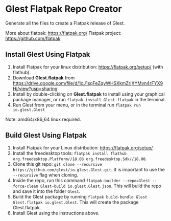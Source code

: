 Glest Flatpak Repo Creator
=================================

Generate all the files to create a Flatpak release of Glest.

More about flatpak: https://flatpak.org/
Flatpak project: https://github.com/flatpak

## Install Glest Using Flatpak

1. Install Flatpak for your linux distribution: https://flatpak.org/setup/ (with flathub).
2. Download **Glest.flatpak** from https://drive.google.com/file/d/1cJ1sqFeZqyWHSXkmZrjXYMvn4rFYX9Hj/view?usp=sharing
3. Install by double-clicking on **Glest.flatpak** to install using your graphical package manager, or run `flatpak install Glest.flatpak` in the terminal.
4. Run Glest from your menu, or in the terminal run `flatpak run io.glest.Glest`

Note: amd64/x86_64 linux required.

## Build Glest Using Flatpak

1. Install Flatpak for your Linux distribution: https://flatpak.org/setup/
2. Install the freedesktop tools: `flatpak install flathub org.freedesktop.Platform//18.08 org.freedesktop.Sdk//18.08`.
3. Clone this git repo: `git clone --recursive https://github.com/glest/io.glest.Glest.git`. It is important to use the `--recursive` flag when cloning.
4. Inside the repo, run this command `flatpak-builder --repo=Glest --force-clean Glest-build io.glest.Glest.json`. This will build the repo and save it into the folder `Glest`.
5. Build the Glest package by running `flatpak build-bundle Glest Glest.flatpak io.glest.Glest`. This will create the package Glest.flatpak.
6. Install Glest using the instructions above.

